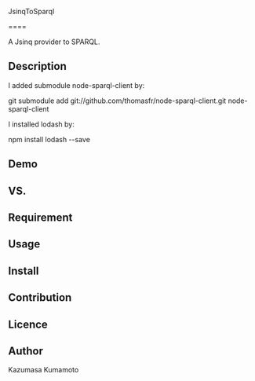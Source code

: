 JsinqToSparql 

====

A Jsinq provider to SPARQL.

## Description

I added submodule node-sparql-client by:

git submodule add git://github.com/thomasfr/node-sparql-client.git node-sparql-client

I installed lodash by:

npm install lodash --save


## Demo

## VS. 

## Requirement

## Usage

## Install

## Contribution

## Licence

## Author

Kazumasa Kumamoto

